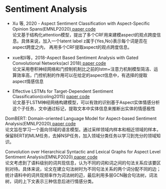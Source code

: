 # Sentiment Analysis

- Xu 等, 2020 - Aspect Sentiment Classification with Aspect-Specific Opinion Spans(EMNLP2020)<a href="https://www.aclweb.org/anthology/2020.emnlp-main.288/"> paper</a><a href="https://github.com/xuuuluuu/Aspect-Sentiment-Classification"> code</a><br/>
论文基于结构化attention模型，提出了多个CRF用来建模aspect的观点跨度信息。具体来说，加入一个latent label z属于{Yes,No}表示每个词是否在 aspect跨度之内，
再用多个CRF提取aspect的观点跨度信息。

- xue和li等，2018-Aspect Based Sentiment Analysis with Gated Convolutional Networks(acl 2018)<a href="https://www.aclweb.org/anthology/P18-1234/"> paper</a><a href=" https://github.com/wxue004cs/GCAE"> code</a><br/>
论文采用卷积神经网络和门控制机制比之前的lstm+注意力机制模型简洁、运算效率高，门控机制的作用可以在给定的aspect信息中，有选择的提取aspect情感信息

- Effective LSTMs for Target-Dependent Sentiment Classification(coling2015) <a href="https://arxiv.org/pdf/1512.01100v2.pdf"> paper</a><a href="http://ir.hit.edu.cn/~dytang/ "> code</a><br/>
论文基于LSTM神经网络构建模型，可以有效的识别基于Aspect实体情感分析这个子任务，文中通过标记，提取文本中实体信息来推断出实体的情感极性

DomBERT: Domain-oriented Language Model for Aspect-based Sentiment Analysis(EMNLP2020)<a href="https://www.aclweb.org/anthology/2020.findings-emnlp.156/"> paper</a><a href="https://github.com/howardhsu/BERT-for-RRC-ABSA"> code</a><br/>
论文旨在学习一个面向邻域的语言模型。通过采样领域内样本和相近领域的样本，保留BERT的MLM任务，去掉NSP任务，加入领域分类任务以学习到充分的领域知识。

Convolution over Hierarchical Syntactic and Lexical Graphs for Aspect Level Sentiment Analysis(EMNLP2020)<a href="https://www.aclweb.org/anthology/2020.emnlp-main.286/"> paper</a><a href="https://github.com/NLPWM-WHU/BiGCN"> code</a><br/>
论文考虑到了语料级别的词共现信息，认为不同的词和词之间的句法关系应该要区别对待。具体来说，论文在建立句法树时为不同句法关系的两个词分配不同的边；统计语料中的词共现频率作为词法树的辺，最后利用多层GCN融合句法树，词法树，词的上下文表示三种信息后进行情感分类。
